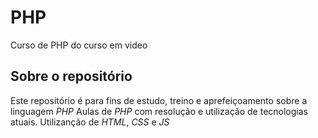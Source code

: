 # PHP
Curso de PHP do curso em video

## Sobre o repositório
Este repositório é para fins de estudo, treino e aprefeiçoamento sobre a linguagem *PHP*
Aulas de *PHP* com resolução e utilização de tecnologias atuais.
Utilizanção de *HTML*, *CSS* e *JS*
